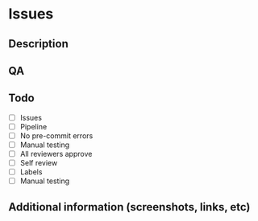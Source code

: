 # Issues

## Description

## QA

## Todo

- [ ] Issues
- [ ] Pipeline
- [ ] No pre-commit errors
- [ ] Manual testing
- [ ] All reviewers approve
- [ ] Self review
- [ ] Labels
- [ ] Manual testing

## Additional information (screenshots, links, etc)
